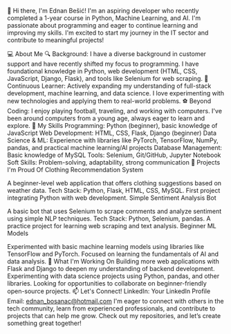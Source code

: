 👋 Hi there, I'm Ednan Bešić!
I'm an aspiring developer who recently completed a 1-year course in Python, Machine Learning, and AI. I'm passionate about programming and eager to continue learning and improving my skills. I'm excited to start my journey in the IT sector and contribute to meaningful projects!

💻 About Me
🔍 Background: 
I have a diverse background in customer support and have recently shifted my focus to programming. I have foundational knowledge in Python, web development (HTML, CSS, JavaScript, Django, Flask), and tools like Selenium for web scraping.
🌱 Continuous Learner: 
Actively expanding my understanding of full-stack development, machine learning, and data science. I love experimenting with new technologies and applying them to real-world problems.
⚽️ Beyond Coding: 
I enjoy playing football, traveling, and working with computers. I've been around computers from a young age, always eager to learn and explore.
🔧 My Skills
Programming: Python (beginner), basic knowledge of JavaScript
Web Development: HTML, CSS, Flask, Django (beginner)
Data Science & ML: Experience with libraries like PyTorch, TensorFlow, NumPy, pandas, and practical machine learning/AI projects
Database Management: Basic knowledge of MySQL
Tools: Selenium, Git/GitHub, Jupyter Notebook
Soft Skills: Problem-solving, adaptability, strong communication
🌟 Projects I'm Proud Of
Clothing Recommendation System

A beginner-level web application that offers clothing suggestions based on weather data.
Tech Stack: Python, Flask, HTML, CSS, MySQL.
First project integrating Python with web development.
Simple Sentiment Analysis Bot

A basic bot that uses Selenium to scrape comments and analyze sentiment using simple NLP techniques.
Tech Stack: Python, Selenium, pandas.
A practice project for learning web scraping and text analysis.
Beginner ML Models

Experimented with basic machine learning models using libraries like TensorFlow and PyTorch.
Focused on learning the fundamentals of AI and data analysis.
🚀 What I'm Working On
Building more web applications with Flask and Django to deepen my understanding of backend development.
Experimenting with data science projects using Python, pandas, and other libraries.
Looking for opportunities to collaborate on beginner-friendly open-source projects.
📫 Let's Connect!
LinkedIn: Your LinkedIn Profile
Email: ednan_bosanac@hotmail.com
I'm eager to connect with others in the tech community, learn from experienced professionals, and contribute to projects that can help me grow. Check out my repositories, and let’s create something great together!
